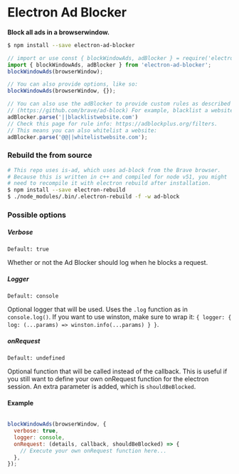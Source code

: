 
# Electron Ad Blocker

**Block all ads in a browserwindow.**  

```sh
$ npm install --save electron-ad-blocker
```

```js
// import or use const { blockWindowAds, adBlocker } = require('electron-ad-blocker');
import { blockWindowAds, adBlocker } from 'electron-ad-blocker';
blockWindowAds(browserWindow);

// You can also provide options, like so:
blockWindowAds(browserWindow, {});

// You can also use the adBlocker to provide custom rules as described in the brave ad-block.
// (https://github.com/brave/ad-block) For example, blacklist a website:
adBlocker.parse('||blacklistwebsite.com')
// Check this page for rule info: https://adblockplus.org/filters.
// This means you can also whitelist a website:
adBlocker.parse('@@||whitelistwebsite.com');
```

### Rebuild the from source

```sh
# This repo uses is-ad, which uses ad-block from the Brave browser.
# Because this is written in c++ and compiled for node v51, you might
# need to recompile it with electron rebuild after installation.
$ npm install --save electron-rebuild
$ ./node_modules/.bin/.electron-rebuild -f -w ad-block
```

### Possible options

##### Verbose

`Default: true`

Whether or not the Ad Blocker should log when he blocks a request.

##### Logger

``Default: console``

Optional logger that will be used. Uses the `.log` function as in `console.log()`. If you want to use
winston, make sure to wrap it: `{ logger: { log: (...params) => winston.info(...params) } }`.

##### onRequest

``Default: undefined``

Optional function that will be called instead of the callback. This is useful if you still want to
define your own onRequest function for the electron session. An extra parameter is added, which is
`shouldBeBlocked`.

#### Example

```js

blockWindowAds(browserWindow, {
  verbose: true,
  logger: console,
  onRequest: (details, callback, shouldBeBlocked) => {
    // Execute your own onRequest function here...
  },
});

```
